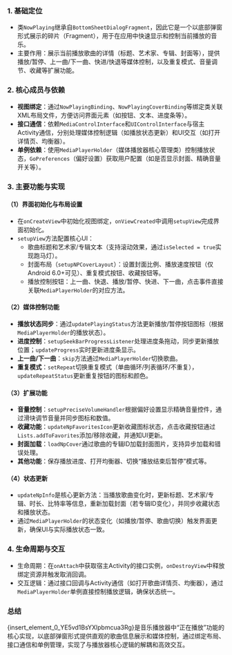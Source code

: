 ### 1. 基础定位
- 类`NowPlaying`继承自`BottomSheetDialogFragment`，因此它是一个以底部弹窗形式展示的碎片（Fragment），用于在应用中快速显示和控制当前播放的音乐。
- 主要作用：展示当前播放歌曲的详情（标题、艺术家、专辑、封面等），提供播放/暂停、上一曲/下一曲、快进/快退等媒体控制，以及重复模式、音量调节、收藏等扩展功能。


### 2. 核心成员与依赖
- **视图绑定**：通过`NowPlayingBinding`、`NowPlayingCoverBinding`等绑定类关联XML布局文件，方便访问界面元素（如按钮、文本、进度条等）。
- **接口通信**：依赖`MediaControlInterface`和`UIControlInterface`与宿主Activity通信，分别处理媒体控制逻辑（如播放状态更新）和UI交互（如打开详情页、均衡器）。
- **单例依赖**：使用`MediaPlayerHolder`（媒体播放器核心管理类）控制播放状态，`GoPreferences`（偏好设置）获取用户配置（如是否显示封面、精确音量开关等）。


### 3. 主要功能与实现
#### （1）界面初始化与布局设置
- 在`onCreateView`中初始化视图绑定，`onViewCreated`中调用`setupView`完成界面初始化。
- `setupView`方法配置核心UI：
  - 歌曲标题和艺术家/专辑文本（支持滚动效果，通过`isSelected = true`实现跑马灯）。
  - 封面布局（`setupNPCoverLayout`）：设置封面比例、播放速度按钮（仅Android 6.0+可见）、重复模式按钮、收藏按钮等。
  - 播放控制按钮：上一曲、快退、播放/暂停、快进、下一曲，点击事件直接关联`MediaPlayerHolder`的对应方法。


#### （2）媒体控制功能
- **播放状态同步**：通过`updatePlayingStatus`方法更新播放/暂停按钮图标（根据`MediaPlayerHolder`的播放状态）。
- **进度控制**：`setupSeekBarProgressListener`处理进度条拖动，同步更新播放位置；`updateProgress`实时更新进度条显示。
- **上一曲/下一曲**：`skip`方法通过`MediaPlayerHolder`切换歌曲。
- **重复模式**：`setRepeat`切换重复模式（单曲循环/列表循环/不重复），`updateRepeatStatus`更新重复按钮的图标和颜色。


#### （3）扩展功能
- **音量控制**：`setupPreciseVolumeHandler`根据偏好设置显示精确音量控件，通过滑块调节音量并同步图标和数值。
- **收藏功能**：`updateNpFavoritesIcon`更新收藏图标状态，点击收藏按钮通过`Lists.addToFavorites`添加/移除收藏，并通知UI更新。
- **封面加载**：`loadNpCover`通过歌曲的专辑ID加载封面图片，支持异步加载和错误处理。
- **其他功能**：保存播放进度、打开均衡器、切换“播放结束后暂停”模式等。


#### （4）状态更新
- `updateNpInfo`是核心更新方法：当播放歌曲变化时，更新标题、艺术家/专辑、时长、比特率等信息，重新加载封面（若专辑ID变化），并同步收藏状态和播放状态。
- 通过`MediaPlayerHolder`的状态变化（如播放/暂停、歌曲切换）触发界面更新，确保UI与实际播放状态一致。


### 4. 生命周期与交互
- 生命周期：在`onAttach`中获取宿主Activity的接口实例，`onDestroyView`中释放绑定资源并触发取消回调。
- 交互逻辑：通过接口回调与Activity通信（如打开歌曲详情页、均衡器），通过`MediaPlayerHolder`单例直接控制播放逻辑，确保状态统一。


### 总结
{insert\_element\_0\_YE5vd1BsYXlpbmcua3Rg}是音乐播放器中“正在播放”功能的核心实现，以底部弹窗形式提供直观的歌曲信息展示和媒体控制，通过绑定布局、接口通信和单例管理，实现了与播放器核心逻辑的解耦和高效交互。
